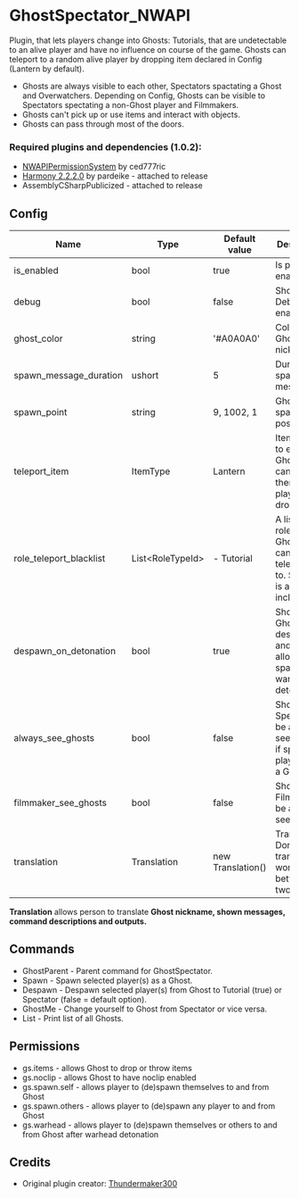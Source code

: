# GhostSpectator_NWAPI
Plugin, that lets players change into Ghosts: Tutorials, that are undetectable to an alive player and have no influence on course of the game. Ghosts can teleport to a random alive player by dropping item declared in Config (Lantern by default).
- Ghosts are always visible to each other, Spectators spactating a Ghost and Overwatchers. Depending on Config, Ghosts can be visible to Spectators spectating a non-Ghost player and Filmmakers.
- Ghosts can't pick up or use items and interact with objects.
- Ghosts can pass through most of the doors.

### Required plugins and dependencies (1.0.2): 
- [NWAPIPermissionSystem](https://github.com/CedModV2/NWAPIPermissionSystem) by ced777ric
- [Harmony 2.2.2.0](https://github.com/pardeike/Harmony/releases/tag/v2.2.2.0) by pardeike - attached to release
- AssemblyCSharpPublicized - attached to release

## Config
|Name|Type|Default value|Description|
|---|---|---|---|
|is_enabled|bool|true|Is plugin enabled?|
|debug|bool|false|Should Debug be enabled?|
|ghost_color|string|'#A0A0A0'|Color of Ghosts nicknames.|
|spawn_message_duration|ushort|5|Duration of spawn message.|
|spawn_point|string|9, 1002, 1|Ghost spawn position.|
|teleport_item|ItemType|Lantern|Item given to every Ghost, that can teleport them to alive player when dropped.|
|role_teleport_blacklist|List\<RoleTypeId\>|- Tutorial|A list of roles that Ghosts cannot be teleported to. Scp079 is already included.|
|despawn_on_detonation|bool|true|Should Ghosts be despawned and not allowed to spawn after warhead detonation?|
|always_see_ghosts|bool|false|Should Spectators be able to see Ghosts, if spectated player is not a Ghost?|
|filmmaker_see_ghosts|bool|false|Should Filmmakers be able to see Ghosts?|
|translation|Translation|new Translation()|Translations. Don't translate words put between two \'%\'.|

**Translation** allows person to translate **Ghost nickname, shown messages, command descriptions and outputs.**

## Commands
- GhostParent - Parent command for GhostSpectator.
- Spawn - Spawn selected player(s) as a Ghost.
- Despawn - Despawn selected player(s) from Ghost to Tutorial (true) or Spectator (false = default option).
- GhostMe - Change yourself to Ghost from Spectator or vice versa.
- List - Print list of all Ghosts.

## Permissions
- gs.items - allows Ghost to drop or throw items
- gs.noclip - allows Ghost to have noclip enabled 
- gs.spawn.self - allows player to (de)spawn themselves to and from Ghost
- gs.spawn.others - allows player to (de)spawn any player to and from Ghost
- gs.warhead - allows player to (de)spawn themselves or others to and from Ghost after warhead detonation

## Credits
- Original plugin creator: [Thundermaker300](https://github.com/Thundermaker300)
